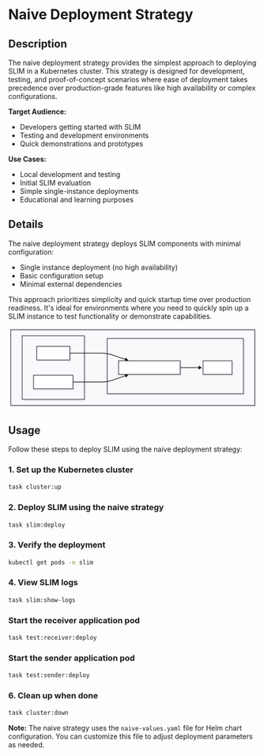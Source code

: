 # Naive Deployment Strategy

## Description

The naive deployment strategy provides the simplest approach to deploying SLIM in a Kubernetes cluster. This strategy is designed for development, testing, and proof-of-concept scenarios where ease of deployment takes precedence over production-grade features like high availability or complex configurations.

**Target Audience:**
- Developers getting started with SLIM
- Testing and development environments
- Quick demonstrations and prototypes

**Use Cases:**
- Local development and testing
- Initial SLIM evaluation
- Simple single-instance deployments
- Educational and learning purposes

## Details

The naive deployment strategy deploys SLIM components with minimal configuration:
- Single instance deployment (no high availability)
- Basic configuration setup
- Minimal external dependencies

This approach prioritizes simplicity and quick startup time over production readiness. It's ideal for environments where you need to quickly spin up a SLIM instance to test functionality or demonstrate capabilities.

![SLIM Naive Deployment Diagram](img/slim_naive.svg)

## Usage

Follow these steps to deploy SLIM using the naive deployment strategy:

### 1. Set up the Kubernetes cluster
```bash
task cluster:up

```

### 2. Deploy SLIM using the naive strategy
```bash
task slim:deploy

```

### 3. Verify the deployment
```bash
kubectl get pods -n slim
```

### 4. View SLIM logs
```bash
task slim:show-logs
```

### Start the receiver application pod
```bash
task test:receiver:deploy
``` 

### Start the sender application pod
```bash
task test:sender:deploy
``` 

### 6. Clean up when done
```bash
task cluster:down
```

**Note:** The naive strategy uses the `naive-values.yaml` file for Helm chart configuration. You can customize this file to adjust deployment parameters as needed.